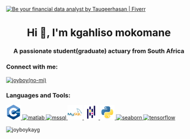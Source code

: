 <a role="link" tabindex="0" rel="noopener" target="_blank" href="https://www.google.com/url?sa=i&amp;url=https%3A%2F%2Fwww.fiverr.com%2Ftauqeerhasan%2Fbe-your-actuarial-data-analyst&amp;psig=AOvVaw0vbaooPsNW30j5sJ8sScM6&amp;ust=1666552362246000&amp;source=images&amp;cd=vfe&amp;ved=0CA0QjRxqFwoTCPDugr_F9PoCFQAAAAAdAAAAABAE" jsaction="focus:kvVbVb;mousedown:kvVbVb;touchstart:kvVbVb;" aria-label="Visit Fiverr" class="eHAdSb" data-ved="0CA0QjRxqFwoTCPDugr_F9PoCFQAAAAAdAAAAABAE" rlhc="1"><img src="https://fiverr-res.cloudinary.com/images/q_auto,f_auto/gigs/194038301/original/28e3d6a3c66e2b9b91fdb43af66396d5624a8921/be-your-actuarial-data-analyst.jpg" jsaction="load:XAeZkd;" jsname="HiaYvf" class="n3VNCb KAlRDb" alt="Be your financial data analyst by Tauqeerhasan | Fiverr" data-noaft="1" style="width: 1600px; height: 600px; margin: 0px;"><span class="VSIspc" jsname="eQ3Oyb" style="margin: 0px;"></span></a>


<h1 align="center">Hi 👋, I'm kgahliso mokomane</h1>
<h3 align="center">A passionate student(graduate) actuary from South Africa</h3>

<h3 align="left">Connect with me:</h3>
<p align="left">
<a href="https://kaggle.com/joyboy(no-mi)" target="blank"><img align="center" src="https://raw.githubusercontent.com/rahuldkjain/github-profile-readme-generator/master/src/images/icons/Social/kaggle.svg" alt="joyboy(no-mi)" height="30" width="40" /></a>
</p>

<h3 align="left">Languages and Tools:</h3>
<p align="left"> <a href="https://www.w3schools.com/cpp/" target="_blank" rel="noreferrer"> <img src="https://raw.githubusercontent.com/devicons/devicon/master/icons/cplusplus/cplusplus-original.svg" alt="cplusplus" width="40" height="40"/> </a> <a href="https://www.mathworks.com/" target="_blank" rel="noreferrer"> <img src="https://upload.wikimedia.org/wikipedia/commons/2/21/Matlab_Logo.png" alt="matlab" width="40" height="40"/> </a> <a href="https://www.microsoft.com/en-us/sql-server" target="_blank" rel="noreferrer"> <img src="https://www.svgrepo.com/show/303229/microsoft-sql-server-logo.svg" alt="mssql" width="40" height="40"/> </a> <a href="https://www.mysql.com/" target="_blank" rel="noreferrer"> <img src="https://raw.githubusercontent.com/devicons/devicon/master/icons/mysql/mysql-original-wordmark.svg" alt="mysql" width="40" height="40"/> </a> <a href="https://pandas.pydata.org/" target="_blank" rel="noreferrer"> <img src="https://raw.githubusercontent.com/devicons/devicon/2ae2a900d2f041da66e950e4d48052658d850630/icons/pandas/pandas-original.svg" alt="pandas" width="40" height="40"/> </a> <a href="https://www.python.org" target="_blank" rel="noreferrer"> <img src="https://raw.githubusercontent.com/devicons/devicon/master/icons/python/python-original.svg" alt="python" width="40" height="40"/> </a> <a href="https://seaborn.pydata.org/" target="_blank" rel="noreferrer"> <img src="https://seaborn.pydata.org/_images/logo-mark-lightbg.svg" alt="seaborn" width="40" height="40"/> </a> <a href="https://www.tensorflow.org" target="_blank" rel="noreferrer"> <img src="https://www.vectorlogo.zone/logos/tensorflow/tensorflow-icon.svg" alt="tensorflow" width="40" height="40"/> </a> </p>

<p><img align="center" src="https://github-readme-stats.vercel.app/api/top-langs?username=joyboykayg&show_icons=true&locale=en&layout=compact" alt="joyboykayg" /></p>
